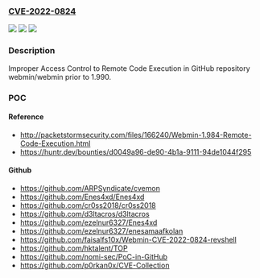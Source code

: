 ### [CVE-2022-0824](https://cve.mitre.org/cgi-bin/cvename.cgi?name=CVE-2022-0824)
![](https://img.shields.io/static/v1?label=Product&message=webmin%2Fwebmin&color=blue)
![](https://img.shields.io/static/v1?label=Version&message=%3C%201.990%20&color=brighgreen)
![](https://img.shields.io/static/v1?label=Vulnerability&message=CWE-284%20Improper%20Access%20Control&color=brighgreen)

### Description

Improper Access Control to Remote Code Execution in GitHub repository webmin/webmin prior to 1.990.

### POC

#### Reference
- http://packetstormsecurity.com/files/166240/Webmin-1.984-Remote-Code-Execution.html
- https://huntr.dev/bounties/d0049a96-de90-4b1a-9111-94de1044f295

#### Github
- https://github.com/ARPSyndicate/cvemon
- https://github.com/Enes4xd/Enes4xd
- https://github.com/cr0ss2018/cr0ss2018
- https://github.com/d3ltacros/d3ltacros
- https://github.com/ezelnur6327/Enes4xd
- https://github.com/ezelnur6327/enesamaafkolan
- https://github.com/faisalfs10x/Webmin-CVE-2022-0824-revshell
- https://github.com/hktalent/TOP
- https://github.com/nomi-sec/PoC-in-GitHub
- https://github.com/p0rkan0x/CVE-Collection

